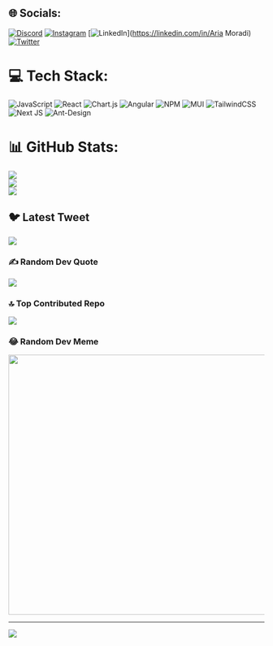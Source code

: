 
## 🌐 Socials:
[![Discord](https://img.shields.io/badge/Discord-%237289DA.svg?logo=discord&logoColor=white)](https://discord.gg/Aria_Man#0743) [![Instagram](https://img.shields.io/badge/Instagram-%23E4405F.svg?logo=Instagram&logoColor=white)](https://instagram.com/__aria_man) [![LinkedIn](https://img.shields.io/badge/LinkedIn-%230077B5.svg?logo=linkedin&logoColor=white)](https://linkedin.com/in/Aria Moradi) [![Twitter](https://img.shields.io/badge/Twitter-%231DA1F2.svg?logo=Twitter&logoColor=white)](https://twitter.com/@AriaManProMax) 

# 💻 Tech Stack:
![JavaScript](https://img.shields.io/badge/javascript-%23323330.svg?style=for-the-badge&logo=javascript&logoColor=%23F7DF1E) ![React](https://img.shields.io/badge/react-%2320232a.svg?style=for-the-badge&logo=react&logoColor=%2361DAFB) ![Chart.js](https://img.shields.io/badge/chart.js-F5788D.svg?style=for-the-badge&logo=chart.js&logoColor=white) ![Angular](https://img.shields.io/badge/angular-%23DD0031.svg?style=for-the-badge&logo=angular&logoColor=white) ![NPM](https://img.shields.io/badge/NPM-%23000000.svg?style=for-the-badge&logo=npm&logoColor=white) ![MUI](https://img.shields.io/badge/MUI-%230081CB.svg?style=for-the-badge&logo=material-ui&logoColor=white) ![TailwindCSS](https://img.shields.io/badge/tailwindcss-%2338B2AC.svg?style=for-the-badge&logo=tailwind-css&logoColor=white) ![Next JS](https://img.shields.io/badge/Next-black?style=for-the-badge&logo=next.js&logoColor=white) ![Ant-Design](https://img.shields.io/badge/-AntDesign-%230170FE?style=for-the-badge&logo=ant-design&logoColor=white)
# 📊 GitHub Stats:
![](https://github-readme-stats.vercel.app/api?username=Ariamoradi1&theme=dark&hide_border=false&include_all_commits=true&count_private=true)<br/>
![](https://github-readme-streak-stats.herokuapp.com/?user=Ariamoradi1&theme=dark&hide_border=false)<br/>
![](https://github-readme-stats.vercel.app/api/top-langs/?username=Ariamoradi1&theme=dark&hide_border=false&include_all_commits=true&count_private=true&layout=compact)

## 🐦 Latest Tweet
[![](https://gtce.itsvg.in/api?username=@AriaManProMax)](https://github.com/VishwaGauravIn/github-twitter-card-embed)

### ✍️ Random Dev Quote
![](https://quotes-github-readme.vercel.app/api?type=horizontal&theme=radical)

### 🔝 Top Contributed Repo
![](https://github-contributor-stats.vercel.app/api?username=Ariamoradi1&limit=5&theme=dark&combine_all_yearly_contributions=true)

### 😂 Random Dev Meme
<img src="https://rm.up.railway.app/" width="512px"/>

---
[![](https://visitcount.itsvg.in/api?id=Ariamoradi1&icon=0&color=0)](https://visitcount.itsvg.in)
<!-- Proudly created with GPRM ( https://gprm.itsvg.in ) -->
